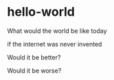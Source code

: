 # hello-world

What would the world be like today

if the internet was never invented

Would it be better?

Would it be worse?
